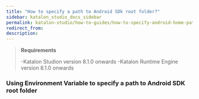 ```yaml
---
title: "How to specify a path to Android SDk root folder?"
sidebar: katalon_studio_docs_sidebar
permalink: katalon-studio/how-to-guides/how-to-specify-android-home-path.html
redirect_from:
description:
---
```

<INTRODUCTION>

>**Requirements**
>
>-Katalon Studion version 8.1.0 onwards
>-Katalon Runtime Engine version 8.1.0 onwards

### Using Environment Variable to specify a path to Android SDK root folder
